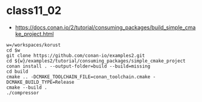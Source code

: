 # class11_02
* https://docs.conan.io/2/tutorial/consuming_packages/build_simple_cmake_project.html
```
w=/workspaces/korust
cd $w
git clone https://github.com/conan-io/examples2.git
cd ${w}/examples2/tutorial/consuming_packages/simple_cmake_project
conan install . --output-folder=build --build=missing
cd build
cmake .. -DCMAKE_TOOLCHAIN_FILE=conan_toolchain.cmake -DCMAKE_BUILD_TYPE=Release
cmake --build .
./compressor
```
